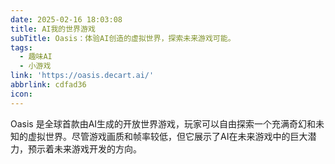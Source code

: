 ```yaml
---
date: 2025-02-16 18:03:08
title: AI我的世界游戏
subTitle: Oasis：体验AI创造的虚拟世界，探索未来游戏可能。
tags:
  - 趣味AI  
  - 小游戏
link: 'https://oasis.decart.ai/'
abbrlink: cdfad36
icon:
---
```


Oasis 是全球首款由AI生成的开放世界游戏，玩家可以自由探索一个充满奇幻和未知的虚拟世界。尽管游戏画质和帧率较低，但它展示了AI在未来游戏中的巨大潜力，预示着未来游戏开发的方向。